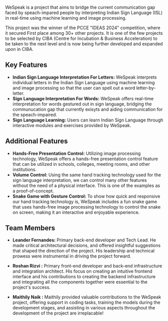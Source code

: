 WeSpeak is a project that aims to bridge the current communication gap faced by speach-impared people by interpreting Indian Sign Language (ISL) in real-time using machine learning and image processing.

This project was the winner of the PCCE "IDEAS 2024" competition, where it secured First place among 30+ other projects. 
It is one of the few projects to be selected by CIBA (Centre for Incubation & Business Acceleration) to be taken to the next level and is now being further developed and expanded upon in CIBA.

## Key Features

- **Indian Sign Language Interpretation For Letters:** WeSpeak interprets individual letters in the Indian Sign Language using machine learning and image processing so that the user can spell out a word letter-by-letter.
- **Sign Language Interpretation For Words:** WeSpeak offers real-time interpretation for words gestured out in sign language, bridging the communucation gap that currently exisyts and aiding communication for the speach-impaired.
- **Sign Language Learning:** Users can learn Indian Sign Language through interactive modules and exercises provided by WeSpeak.

## Additional Features
- **Hands-Free Presentation Control:** Utilizing image processing technology, WeSpeak offers a hands-free presentation control feature that can be utilized in schools, colleges, meeting rooms, and other institutions.
- **Volume Control:** Using the same hand tracking technology used for the sign language interpretation, we can control many other features without the need of a physical interface. This is one of the examples as a proof-of-concept.
- **Snake Game with Gesture Control:** To show how quick and responsive our hand tracking technology is, WeSpeak includes a fun snake game that uses hands-free image processing technology to control the snake on screen, making it an interactive and enjoyable experience.

## Team Members
- **Leander Fernandes:**
Primary back-end developer and Tech Lead. He made critical architectural decisions, and offered insightful suggestions that shaped the direction of the project. His leadership and technical prowess were instrumental in driving the project forward.

- **Roshan Rizvi :**
Primary front-end developer and back-end infrastructure and integration architect. His focus on creating an intuitive frontend interface and his contributions to creating the backend infrastructure and integrating all the components together were essential to the project's success. 

- **Maithily Naik :**
Maithily provided valuable contributions to the WeSpeak project, offering support in coding tasks, training the models during the development stages, and assisting in various aspects throughout the development of the project are irreplacable!
